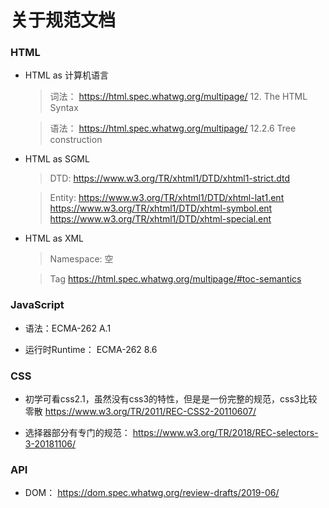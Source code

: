 # 关于规范文档


### HTML
    
+ HTML as 计算机语言
  
    >词法：
        https://html.spec.whatwg.org/multipage/ 
        12. The HTML Syntax

    >语法：
        https://html.spec.whatwg.org/multipage/
        12.2.6 Tree construction

+ HTML as SGML
    >DTD:
         https://www.w3.org/TR/xhtml1/DTD/xhtml1-strict.dtd

    >Entity: 
        https://www.w3.org/TR/xhtml1/DTD/xhtml-lat1.ent
        https://www.w3.org/TR/xhtml1/DTD/xhtml-symbol.ent
        https://www.w3.org/TR/xhtml1/DTD/xhtml-special.ent

+ HTML as XML
    >Namespace: 空

    >Tag 
        https://html.spec.whatwg.org/multipage/#toc-semantics



### JavaScript

+ 语法：ECMA-262 A.1

+ 运行时Runtime：
        ECMA-262 8.6



### CSS

+ 初学可看css2.1，虽然没有css3的特性，但是是一份完整的规范，css3比较零散
        https://www.w3.org/TR/2011/REC-CSS2-20110607/

+ 选择器部分有专门的规范：
        https://www.w3.org/TR/2018/REC-selectors-3-20181106/


### API
+ DOM：
  https://dom.spec.whatwg.org/review-drafts/2019-06/




